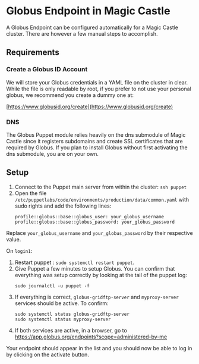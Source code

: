 # Globus Endpoint in Magic Castle

A Globus Endpoint can be configured automatically for a Magic Castle cluster.
There are however a few manual steps to accomplish.

## Requirements
### Create a Globus ID Account

We will store your Globus credentials in a YAML file on the cluster in
clear. While the file is only readable by root, if you prefer to not use your
personal globus, we recommend you create a dummy one at:

[https://www.globusid.org/create](https://www.globusid.org/create)

### DNS

The Globus Puppet module relies heavily on the dns submodule of Magic Castle
since it registers subdomains and create SSL certificates that are required
by Globus. If you plan to install Globus without first activating the dns
submodule, you are on your own.

## Setup

1. Connect to the Puppet main server from within the cluster: `ssh puppet`
2. Open the file `/etc/puppetlabs/code/environments/production/data/common.yaml` with sudo rights
and add the following lines:
    ```
    profile::globus::base::globus_user: your_globus_username
    profile::globus::base::globus_password: your_globus_password
    ```
Replace `your_globus_username` and `your_globus_password` by their respective value.

On `login1`:
1. Restart puppet : `sudo systemctl restart puppet`.
2. Give Puppet a few minutes to setup Globus. You can confirm that
everything was setup correctly by looking at the tail of the puppet log:
    ```
    sudo journalctl -u puppet -f
    ```
3. If everything is correct, `globus-gridftp-server` and `myproxy-server`
services should be active. To confirm:
    ```
    sudo systemctl status globus-gridftp-server
    sudo systemctl status myproxy-server
    ```
4. If both services are active, in a browser, go to
https://app.globus.org/endpoints?scope=administered-by-me

Your endpoint should appear in the list and you should now be able to log in
by clicking on the activate button.